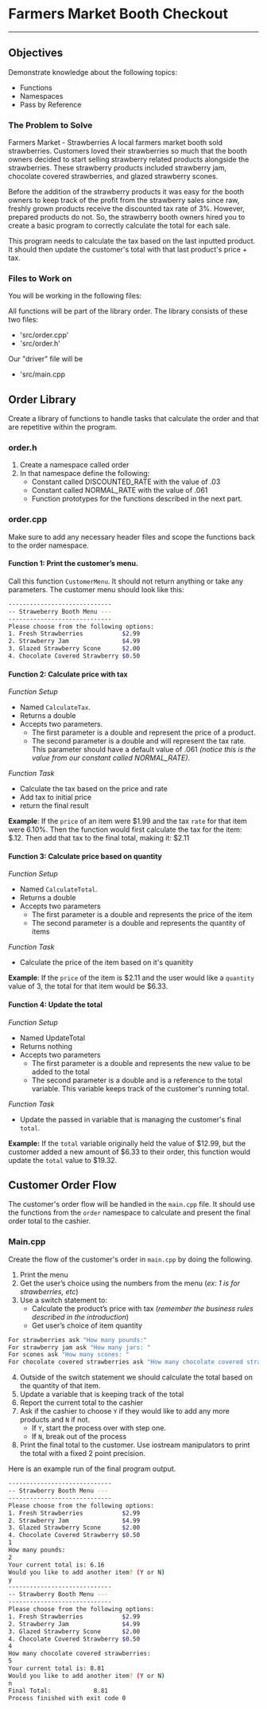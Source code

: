 # Farmers Market Booth Checkout

---
## Objectives
Demonstrate knowledge about the following topics:

- Functions
- Namespaces
- Pass by Reference

### The Problem to Solve
Farmers Market - Strawberries
A local farmers market booth sold strawberries. Customers loved their strawberries so much that
the booth owners decided to start selling strawberry related products alongside the
strawberries. These strawberry products included strawberry jam, chocolate covered
strawberries, and glazed strawberry scones.

Before the addition of the strawberry products it was easy for the booth owners to keep track of
the profit from the strawberry sales since raw, freshly grown products receive the discounted
tax rate of 3%. However, prepared products do not. So, the strawberry booth owners hired you
to create a basic program to correctly calculate the total for each sale.

This program needs to calculate the tax based on the last inputted product. It should then update the customer's total with that last product's price + tax.

### Files to Work on
You will be working in the following files:

All functions will be part  of the library order. The library consists of these two files:
- 'src/order.cpp'
- 'src/order.h'

Our "driver" file will be
- 'src/main.cpp

## Order Library
Create a library of functions to handle tasks that calculate the order and that are repetitive within the program.

### order.h
1. Create a namespace called order
2. In that namespace define the following:
   - Constant called DISCOUNTED_RATE with the value of .03 
   - Constant called NORMAL_RATE with the value of .061 
   - Function prototypes for the functions described in the next part.

### order.cpp
Make sure to add any necessary header files and scope the functions back to the order namespace. 

#### Function 1: Print the customer’s menu.

Call this function `CustomerMenu`. It should not return anything or take any parameters.
The customer menu should look like this: 

```bash
-----------------------------
-- Straweberry Booth Menu ---
-----------------------------
Please choose from the following options:
1. Fresh Strawberries           $2.99
2. Strawberry Jam               $4.99
3. Glazed Strawberry Scone      $2.00
4. Chocolate Covered Strawberry $0.50
```

#### Function 2: Calculate price with tax

_Function Setup_
  - Named `CalculateTax`. 
  - Returns a double
  - Accepts two parameters. 
    - The first parameter is a double and represent the price of a product.
    - The second parameter is a double and will represent the tax rate. 
    This parameter should have a default value of .061 _(notice this is the value from our constant called NORMAL_RATE)_.

_Function Task_
- Calculate the tax based on the price and rate
- Add tax to initial price
- return the final result

**Example**:
If the `price` of an item were $1.99 and the tax `rate` for that item were 6.10%. Then the function would first calculate the tax for the item: $.12.
Then add that tax to the final total, making it: $2.11


#### Function 3: Calculate price based on quantity
_Function Setup_
* Named `CalculateTotal`. 
* Returns a double
* Accepts two parameters
  * The first parameter is a double and represents the price of the item
  * The second parameter is a double and represents the quantity of items

_Function Task_
* Calculate the price of the item based on it's quanitity

**Example**:
If the `price` of the item is $2.11 and the user would like a `quantity` value of 3, the total for that item would be $6.33.

#### Function 4: Update the total

_Function Setup_
* Named UpdateTotal
* Returns nothing
* Accepts two parameters
  * The first parameter is a double and represents the new value to be added to the total 
  * The second parameter is a double and is a reference to the total variable. This variable keeps track of the customer's running total.

_Function Task_
* Update the passed in variable that is managing the customer's final `total`. 

**Example:**
If the `total` variable originally held the value of $12.99, but the customer added a new amount of $6.33 to their order, this function would update the `total` value to $19.32.

## Customer Order Flow
The customer's order flow will be handled in the `main.cpp` file.
It should use the functions from the `order` namespace to calculate and present the final order total to the cashier.
### Main.cpp

Create the flow of the customer's order in `main.cpp` by doing the following.
1. Print the menu
2. Get the user’s choice using the numbers from the menu (_ex: 1 is for strawberries, etc_)
3. Use a switch statement to:
   * Calculate the product’s price with tax (_remember the business rules described in the introduction_)
   * Get user’s choice of item quantity
```bash
For strawberries ask "How many pounds:"
For strawberry jam ask "How many jars: "
For scones ask "How many scones: "
For chocolate covered strawberries ask "How many chocolate covered strawberries: "
```

4. Outside of the switch statement we should calculate the total based on the quantity of that item.
5. Update a variable that is keeping track of the total
6. Report the current total to the cashier
7. Ask if the cashier to choose `Y` if they would like to add any more products and `N` if not. 
   * If `Y`, start the process over with step one.
   * If `N`, break out of the process
8. Print the final total to the customer. Use iostream manipulators to print the total with a fixed 2 point precision. 

Here is an example run of the final program output.

```bash
-----------------------------
-- Strawberry Booth Menu ---
-----------------------------
Please choose from the following options:
1. Fresh Strawberries           $2.99
2. Strawberry Jam               $4.99
3. Glazed Strawberry Scone      $2.00
4. Chocolate Covered Strawberry $0.50
1
How many pounds:
2
Your current total is: 6.16
Would you like to add another item? (Y or N)
y
-----------------------------
-- Strawberry Booth Menu ---
-----------------------------
Please choose from the following options:
1. Fresh Strawberries           $2.99
2. Strawberry Jam               $4.99
3. Glazed Strawberry Scone      $2.00
4. Chocolate Covered Strawberry $0.50
4
How many chocolate covered strawberries:
5
Your current total is: 8.81
Would you like to add another item? (Y or N)
n
Final Total:            8.81
Process finished with exit code 0
```
